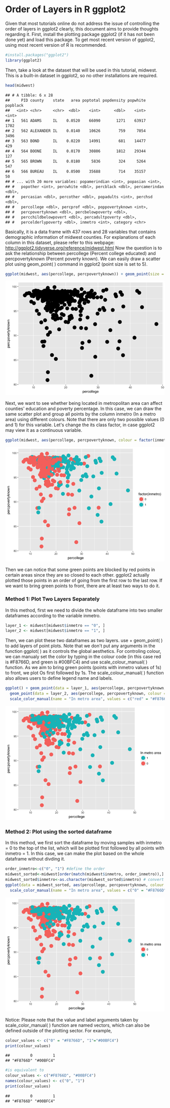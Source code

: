 Order of Layers in R ggplot2
================

Given that most tutorials online do not address the issue of controlling the order of layers in ggplot2 clearly, this document aims to provide thoughts regarding it.
First, install the plotting package ggplot2 (if it has not been done yet) and load this package. To get most recent version of ggplot2, using most recent version of R is recommended.

``` r
#install.packages("ggplot2")
library(ggplot2)
```

Then, take a look at the dataset that will be used in this tutorial, midwest. This is a built-in dataset in ggplot2, so no other installations are required.

``` r
head(midwest)
```

    ## # A tibble: 6 x 28
    ##     PID county    state   area poptotal popdensity popwhite popblack
    ##   <int> <chr>     <chr>  <dbl>    <int>      <dbl>    <int>    <int>
    ## 1   561 ADAMS     IL    0.0520    66090       1271    63917     1702
    ## 2   562 ALEXANDER IL    0.0140    10626        759     7054     3496
    ## 3   563 BOND      IL    0.0220    14991        681    14477      429
    ## 4   564 BOONE     IL    0.0170    30806       1812    29344      127
    ## 5   565 BROWN     IL    0.0180     5836        324     5264      547
    ## 6   566 BUREAU    IL    0.0500    35688        714    35157       50
    ## # ... with 20 more variables: popamerindian <int>, popasian <int>,
    ## #   popother <int>, percwhite <dbl>, percblack <dbl>, percamerindan <dbl>,
    ## #   percasian <dbl>, percother <dbl>, popadults <int>, perchsd <dbl>,
    ## #   percollege <dbl>, percprof <dbl>, poppovertyknown <int>,
    ## #   percpovertyknown <dbl>, percbelowpoverty <dbl>,
    ## #   percchildbelowpovert <dbl>, percadultpoverty <dbl>,
    ## #   percelderlypoverty <dbl>, inmetro <int>, category <chr>

Basically, it is a data frame with 437 rows and 28 variables that contains demographic information of midwest counties. For explanations of each column in this dataset, please refer to this webpage: <http://ggplot2.tidyverse.org/reference/midwest.html>
Now the question is to ask the relationship between percollege (Percent college educated) and percpovertyknown (Percent poverty known). We can easily draw a scatter plot using geom\_point( ) command in ggplot2 (point size is set to 5).

``` r
ggplot(midwest, aes(percollege, percpovertyknown)) + geom_point(size = 5)
```

![](ggplot_mulitple_layers_files/figure-markdown_github/unnamed-chunk-3-1.png)

Next, we want to see whether being located in metropolitan area can affect counties' education and poverty percentage. In this case, we can draw the same scatter plot and group all points by the column inmetro (In a metro area) using different colours. Note that there are only two possible values (0 and 1) for this variable. Let's change the its class factor, in case ggplot2 may view it as a continuous variable.

``` r
ggplot(midwest, aes(percollege, percpovertyknown, colour = factor(inmetro))) + geom_point(size = 5)
```

![](ggplot_mulitple_layers_files/figure-markdown_github/unnamed-chunk-4-1.png)

Then we can notice that some green points are blocked by red points in certain areas since they are so closed to each other. ggplot2 actually plotted those points in an order of going from the first row to the last row. If we want to bring green points to front, there are at least two ways to do it.

### Method 1: Plot Two Layers Separately

In this method, first we need to divide the whole dataframe into two smaller dataframes according to the variable inmetro.

``` r
layer_1 <- midwest[midwest$inmetro == "0", ]
layer_2 <- midwest[midwest$inmetro == "1", ]
```

Then, we can plot these two dataframes as two layers. use + geom\_point( ) to add layers of point plots. Note that we don't put any arguments in the function ggplot( ) as it controls the global aesthetics. For controling colour, we can manualy set the color by typing in the colour code (in this case red is \#F8766D, and green is \#00BFC4) and use scale\_colour\_manual( ) function. As we aim to bring green points (points with inmetro values of 1s) to front, we plot Os first followed by 1s. The scale\_colour\_manual( ) function also allows users to define legend name and labels.

``` r
ggplot() + geom_point(data = layer_1, aes(percollege, percpovertyknown, colour = "red"), size = 5)+
  geom_point(data = layer_2, aes(percollege, percpovertyknown, colour = "green"), size = 5)+
  scale_color_manual(name = "In metro area", values = c("red" = "#F8766D", "green"="#00BFC4"), labels = c("red" = "0", "green" ="1"))
```

![](ggplot_mulitple_layers_files/figure-markdown_github/unnamed-chunk-6-1.png)

### Method 2: Plot using the sorted dataframe

In this method, we first sort the dataframe by moving samples with inmetro = 0 to the top of the list, which will be plotted first followed by all points with inmetro = 1. In this case, we can make the plot based on the whole dataframe without divding it.

``` r
order_inmetro<-c("0", "1") #define the order
midwest_sorted<-midwest[order(match(midwest$inmetro, order_inmetro)),] # sort the rows of dataframe
midwest_sorted$inmetro<-as.character(midwest_sorted$inmetro) # convert the class of inmetro variable to character
ggplot(data = midwest_sorted, aes(percollege, percpovertyknown, colour = inmetro)) + geom_point(size = 5)+
  scale_color_manual(name = "In metro area", values = c("0" = "#F8766D", "1"="#00BFC4"), labels = c("0" = "0", "1" ="1"))
```

![](ggplot_mulitple_layers_files/figure-markdown_github/unnamed-chunk-7-1.png)

Notice: Please note that the value and label arguments taken by scale\_color\_manual( ) function are named vectors, which can also be defined outside of the plotting sector. For example,

``` r
colour_values <- c("0" = "#F8766D", "1"="#00BFC4") 
print(colour_values)
```

    ##         0         1 
    ## "#F8766D" "#00BFC4"

``` r
#is equivalent to 
colour_values <- c("#F8766D", "#00BFC4")
names(colour_values) <- c("0", "1")
print(colour_values)
```

    ##         0         1 
    ## "#F8766D" "#00BFC4"
